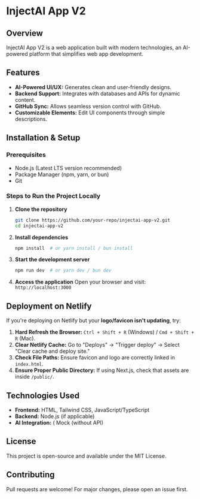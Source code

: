# InjectAI App V2

## Overview
InjectAI App V2 is a web application built with modern technologies,  an AI-powered platform that simplifies web app development.

## Features
- **AI-Powered UI/UX:** Generates clean and user-friendly designs.
- **Backend Support:** Integrates with databases and APIs for dynamic content.
- **GitHub Sync:** Allows seamless version control with GitHub.
- **Customizable Elements:** Edit UI components through simple descriptions.

## Installation & Setup

### Prerequisites
- Node.js (Latest LTS version recommended)
- Package Manager (npm, yarn, or bun)
- Git

### Steps to Run the Project Locally

1. **Clone the repository**
   ```sh
   git clone https://github.com/your-repo/injectai-app-v2.git
   cd injectai-app-v2
   ```

2. **Install dependencies**
   ```sh
   npm install  # or yarn install / bun install
   ```

3. **Start the development server**
   ```sh
   npm run dev  # or yarn dev / bun dev
   ```

4. **Access the application**
   Open your browser and visit: `http://localhost:3000`

## Deployment on Netlify

If you're deploying on Netlify but your **logo/favicon isn't updating**, try:

1. **Hard Refresh the Browser:** `Ctrl + Shift + R` (Windows) / `Cmd + Shift + R` (Mac).
2. **Clear Netlify Cache:** Go to "Deploys" → "Trigger deploy" → Select "Clear cache and deploy site."
3. **Check File Paths:** Ensure favicon and logo are correctly linked in `index.html`.
4. **Ensure Proper Public Directory:** If using Next.js, check that assets are inside `/public/`.

## Technologies Used
- **Frontend:** HTML, Tailwind CSS, JavaScript/TypeScript
- **Backend:** Node.js (if applicable)
- **AI Integration:** (
Mock (without API)

## License
This project is open-source and available under the MIT License.

## Contributing
Pull requests are welcome! For major changes, please open an issue first.


